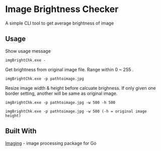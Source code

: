 # Image Brightness Checker
A simple CLI tool to get average brightness of image

## Usage
Show usage message
```
imgBrightChk.exe - 
```
Get brightness from original image file. Range within 0 ~ 255 .
```
imgBrightChk.exe -p pathtoimage.jpg
```
Resize image width & height before calcuate brighness.
If only given one border setting, another will be same as original image.
```
imgBrightChk.exe -p pathtoimage.jpg -w 500 -h 500
```
```
imgBrightChk.exe -p pathtoimage.jpg -w 500 (-h = original image height)
```
## Built With
 [Imaging](httpsgithub.comdisintegrationimaging) - image processing package for Go
